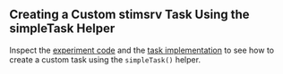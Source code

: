 ## Creating a Custom stimsrv Task Using the simpleTask Helper

Inspect the [experiment code](./experiment-custom-simple-task.js) and the [task implementation](./customSimpleTask.js) to see how to create a custom task using the `simpleTask()` helper.
